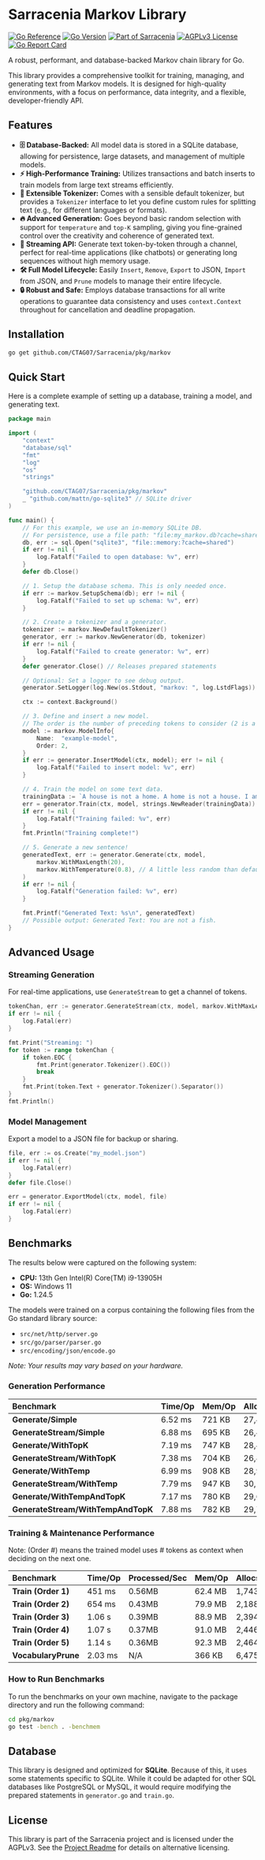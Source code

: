 # Sarracenia Markov Library

[![Go Reference](https://pkg.go.dev/badge/github.com/CTAG07/Sarracenia/pkg/markov.svg)](https://pkg.go.dev/github.com/CTAG07/Sarracenia/pkg/markov)
[![Go Version](https://img.shields.io/github/go-mod/go-version/CTAG07/Sarracenia)](https://golang.org)
[![Part of Sarracenia](https://img.shields.io/badge/Part%20of-Sarracenia-8b5cf6)](https://github.com/CTAG07/Sarracenia)
[![AGPLv3 License](https://img.shields.io/badge/License-AGPL_v3-blue.svg)](https://www.gnu.org/licenses/agpl-3.0)
[![Go Report Card](https://goreportcard.com/badge/github.com/CTAG07/Sarracenia)](https://goreportcard.com/report/github.com/CTAG07/Sarracenia)

A robust, performant, and database-backed Markov chain library for Go.

This library provides a comprehensive toolkit for training, managing, and generating text from Markov models. It is
designed for high-quality environments, with a focus on performance, data integrity, and a flexible, developer-friendly
API.

## Features

* **🗄️ Database-Backed:** All model data is stored in a SQLite database, allowing for persistence, large datasets, and
  management of multiple models.
* **⚡ High-Performance Training:** Utilizes transactions and batch inserts to train models from large text streams
  efficiently.
* **🔌 Extensible Tokenizer:** Comes with a sensible default tokenizer, but provides a `Tokenizer` interface to let you
  define custom rules for splitting text (e.g., for different languages or formats).
* **🔥 Advanced Generation:** Goes beyond basic random selection with support for `temperature` and `top-K` sampling,
  giving you fine-grained control over the creativity and coherence of generated text.
* **🌊 Streaming API:** Generate text token-by-token through a channel, perfect for real-time applications (like
  chatbots) or generating long sequences without high memory usage.
* **🛠️ Full Model Lifecycle:** Easily `Insert`, `Remove`, `Export` to JSON, `Import` from JSON, and `Prune` models to
  manage their entire lifecycle.
* **🔒 Robust and Safe:** Employs database transactions for all write operations to guarantee data consistency and uses
  `context.Context` throughout for cancellation and deadline propagation.

## Installation

```sh
go get github.com/CTAG07/Sarracenia/pkg/markov
```

## Quick Start

Here is a complete example of setting up a database, training a model, and generating text.

```go
package main

import (
	"context"
	"database/sql"
	"fmt"
	"log"
	"os"
	"strings"

	"github.com/CTAG07/Sarracenia/pkg/markov"
	_ "github.com/mattn/go-sqlite3" // SQLite driver
)

func main() {
	// For this example, we use an in-memory SQLite DB.
	// For persistence, use a file path: "file:my_markov.db?cache=shared"
	db, err := sql.Open("sqlite3", "file::memory:?cache=shared")
	if err != nil {
		log.Fatalf("Failed to open database: %v", err)
	}
	defer db.Close()

	// 1. Setup the database schema. This is only needed once.
	if err := markov.SetupSchema(db); err != nil {
		log.Fatalf("Failed to set up schema: %v", err)
	}

	// 2. Create a tokenizer and a generator.
	tokenizer := markov.NewDefaultTokenizer()
	generator, err := markov.NewGenerator(db, tokenizer)
	if err != nil {
		log.Fatalf("Failed to create generator: %v", err)
	}
	defer generator.Close() // Releases prepared statements

	// Optional: Set a logger to see debug output.
	generator.SetLogger(log.New(os.Stdout, "markov: ", log.LstdFlags))

	ctx := context.Background()

	// 3. Define and insert a new model.
	// The order is the number of preceding tokens to consider (2 is a good start).
	model := markov.ModelInfo{
		Name:  "example-model",
		Order: 2,
	}
	if err := generator.InsertModel(ctx, model); err != nil {
		log.Fatalf("Failed to insert model: %v", err)
	}

	// 4. Train the model on some text data.
	trainingData := `A house is not a home. A home is not a house. I am a fish. You are not a fish.`
	err = generator.Train(ctx, model, strings.NewReader(trainingData))
	if err != nil {
		log.Fatalf("Training failed: %v", err)
	}
	fmt.Println("Training complete!")

	// 5. Generate a new sentence!
	generatedText, err := generator.Generate(ctx, model,
		markov.WithMaxLength(20),
		markov.WithTemperature(0.8), // A little less random than default
	)
	if err != nil {
		log.Fatalf("Generation failed: %v", err)
	}

	fmt.Printf("Generated Text: %s\n", generatedText)
	// Possible output: Generated Text: You are not a fish.
}
```

## Advanced Usage

### Streaming Generation

For real-time applications, use `GenerateStream` to get a channel of tokens.

```go
tokenChan, err := generator.GenerateStream(ctx, model, markov.WithMaxLength(50))
if err != nil {
    log.Fatal(err)
}

fmt.Print("Streaming: ")
for token := range tokenChan {
    if token.EOC {
        fmt.Print(generator.Tokenizer().EOC())
        break
    }
    fmt.Print(token.Text + generator.Tokenizer().Separator())
}
fmt.Println()
```

### Model Management

Export a model to a JSON file for backup or sharing.

```go
file, err := os.Create("my_model.json")
if err != nil {
    log.Fatal(err)
}
defer file.Close()

err = generator.ExportModel(ctx, model, file)
if err != nil {
    log.Fatal(err)
}
```

## Benchmarks

The results below were captured on the following system:

* **CPU:** 13th Gen Intel(R) Core(TM) i9-13905H
* **OS:** Windows 11
* **Go:** 1.24.5

The models were trained on a corpus containing the following files from the Go standard library source:

* `src/net/http/server.go`
* `src/go/parser/parser.go`
* `src/encoding/json/encode.go`

*Note: Your results may vary based on your hardware.*

### Generation Performance

| Benchmark                          | Time/Op | Mem/Op | Allocs/Op |
|:-----------------------------------|:--------|:-------|:----------|
| **Generate/Simple**                | 6.52 ms | 721 KB | 27,451    |
| **GenerateStream/Simple**          | 6.88 ms | 695 KB | 26,466    |
| **Generate/WithTopK**              | 7.19 ms | 747 KB | 28,499    |
| **GenerateStream/WithTopK**        | 7.38 ms | 704 KB | 26,816    |
| **Generate/WithTemp**              | 6.99 ms | 908 KB | 28,928    |
| **GenerateStream/WithTemp**        | 7.79 ms | 947 KB | 30,143    |
| **Generate/WithTempAndTopK**       | 7.17 ms | 780 KB | 29,696    |
| **GenerateStream/WithTempAndTopK** | 7.88 ms | 782 KB | 29,782    |

### Training & Maintenance Performance

Note: (Order #) means the trained model uses # tokens as context when deciding on the next one.

| Benchmark           | Time/Op | Processed/Sec | Mem/Op  | Allocs/Op |
|:--------------------|:--------|---------------|:--------|:----------|
| **Train (Order 1)** | 451 ms  | 0.56MB        | 62.4 MB | 1,743,442 |
| **Train (Order 2)** | 654 ms  | 0.43MB        | 79.9 MB | 2,188,133 |
| **Train (Order 3)** | 1.06 s  | 0.39MB        | 88.9 MB | 2,394,120 |
| **Train (Order 4)** | 1.07 s  | 0.37MB        | 91.0 MB | 2,446,817 |
| **Train (Order 5)** | 1.14 s  | 0.36MB        | 92.3 MB | 2,464,441 |
| **VocabularyPrune** | 2.03 ms | N/A           | 366 KB  | 6,475     |

### How to Run Benchmarks

To run the benchmarks on your own machine, navigate to the package directory and run the following command:

```sh
cd pkg/markov
go test -bench . -benchmem
```

## Database

This library is designed and optimized for **SQLite**. Because of this, it uses some statements specific to SQLite.
While it could be adapted for other SQL databases like PostgreSQL or MySQL, it would require modifying the prepared
statements in `generator.go` and `train.go`.

## License

This library is part of the Sarracenia project and is licensed under the AGPLv3. See
the [Project Readme](https://github.com/CTAG07/Sarracenia/blob/main/README.md) for details on alternative licensing.